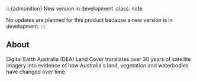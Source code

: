 :::{admonition} New version in development
:class: note

No updates are planned for this product because a new version is in development.
:::

## About

Digital Earth Australia (DEA) Land Cover translates over 30 years of satellite imagery into evidence of how Australia's land, vegetation and waterbodies have changed over time.


